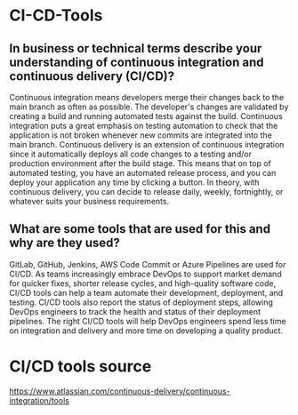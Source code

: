 # CI-CD-Tools

## In business or technical terms describe your understanding of continuous integration and continuous delivery (CI/CD)? 
Continuous integration means developers merge their changes back to the main branch as often as possible. The developer's changes are validated by creating a build and running automated tests against the build. Continuous integration puts a great emphasis on testing automation to check that the application is not broken whenever new commits are integrated into the main branch. Continuous delivery is an extension of continuous integration since it automatically deploys all code changes to a testing and/or production environment after the build stage. This means that on top of automated testing, you have an automated release process, and you can deploy your application any time by clicking a button. In theory, with continuous delivery, you can decide to release daily, weekly, fortnightly, or whatever suits your business requirements.

## What are some tools that are used for this and why are they used?
GitLab, GitHub, Jenkins, AWS Code Commit or Azure Pipelines are used for CI/CD. As teams increasingly embrace DevOps to support market demand for quicker fixes, shorter release cycles, and high-quality software code, CI/CD tools can help a team automate their development, deployment, and testing. CI/CD tools also report the status of deployment steps, allowing DevOps engineers to track the health and status of their deployment pipelines. The right CI/CD tools will help DevOps engineers spend less time on integration and delivery and more time on developing a quality product.

# CI/CD tools source
https://www.atlassian.com/continuous-delivery/continuous-integration/tools
